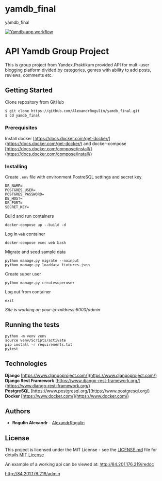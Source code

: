 # yamdb_final
yamdb_final


[![Yamdb-app workflow](https://github.com/AlexandrRogulin/yamdb_final/workflows/Yamdb-app_workflow/badge.svg)](https://github.com/AlexandrRogulin/yamdb_final/actions)

# API Yamdb Group Project

This is group project from Yandex.Praktikum provided API for multi-user blogging platform divided by categories, genres with ability to add posts, reviews, comments etc.

## Getting Started

Clone repository from GitHub
```sh
$ git clone https://github.com/AlexandrRogulin/yamdb_final.git
$ cd yamdb_final
```
### Prerequisites

Install docker [https://docs.docker.com/get-docker/](https://docs.docker.com/get-docker/) and docker-compose [https://docs.docker.com/compose/install/](https://docs.docker.com/compose/install/)

### Installing

Create ```.env``` file with environment PostreSQL settings and secret key.

```
DB_NAME=
POSTGRES_USER=
POSTGRES_PASSWORD=
DB_HOST=
DB_PORT=
SECRET_KEY=
```

Build and run containers
```
docker-compose up --build -d
```
Log in ```web``` container
```
docker-compose exec web bash
```
Migrate and seed sample data
```
python manage.py migrate --noinput
python manage.py loaddata fixtures.json
```
Create super user
```
python manage.py createsuperuser
```
Log out from container
```
exit
```

*Site is working on your-ip-address:8000/admin*

## Running the tests
```
python -m venv venv
source venv/Scripts/activate
pip install -r requirements.txt
pytest
```
## Technologies

**Django** [https://www.djangoproject.com/](https://www.djangoproject.com/)<br>
**Django Rest Framework** [https://www.django-rest-framework.org/](https://www.django-rest-framework.org/)<br>
**PostgreSQL** [https://www.postgresql.org/](https://www.postgresql.org/)<br>
**Docker** [https://www.docker.com/](https://www.docker.com/)

## Authors

* **Rogulin Alexandr** - [AlexandrRogulin](https://github.com/AlexandrRogulin)

## License

This project is licensed under the MIT License - see the [LICENSE.md](LICENSE.md) file for details
[MIT License](https://mit-license.org/)

An example of a working api can be viewed at: 
http://84.201.176.219/redoc

http://84.201.176.219/admin

